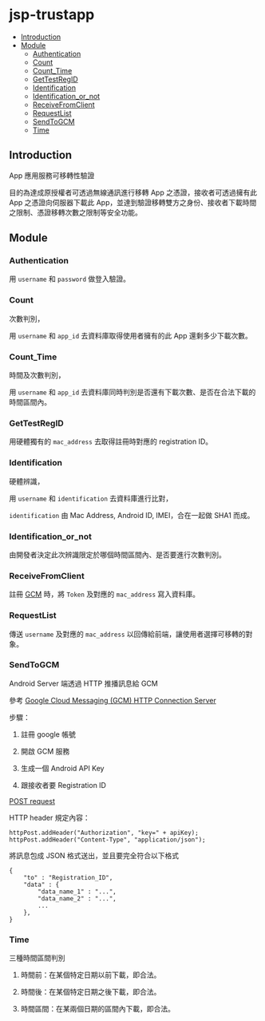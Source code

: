 # jsp-trustapp

* [Introduction](#introduction)
* [Module](#Module)
	* [Authentication](#Authentication)
	* [Count](#Count)
	* [Count_Time](#Count_Time)
	* [GetTestRegID](#GetTestRegID)
	* [Identification](#Identification)
	* [Identification_or_not](#Identification_or_not)
	* [ReceiveFromClient](#ReceiveFromClient)
	* [RequestList](#RequestList)
	* [SendToGCM](#SendToGCM)
	* [Time](#Time)

<h2 id = "introduction">Introduction</h2>

App 應用服務可移轉性驗證

目的為達成原授權者可透過無線通訊進行移轉 App 之憑證，接收者可透過擁有此 App 之憑證向伺服器下載此 App，並達到驗證移轉雙方之身份、接收者下載時間之限制、憑證移轉次數之限制等安全功能。

<h2 id = "Module">Module</h2>

<h3 id = "Authentication">Authentication</h3>

用 `username` 和 `password` 做登入驗證。

<h3 id = "Count">Count</h3>

次數判別，

用 `username` 和 `app_id` 去資料庫取得使用者擁有的此 App 還剩多少下載次數。

<h3 id = "Count_Time">Count_Time</h3>

時間及次數判別，

用 `username` 和 `app_id` 去資料庫同時判別是否還有下載次數、是否在合法下載的時間區間內。

<h3 id = "GetTestRegID">GetTestRegID</h3>

用硬體獨有的 `mac_address` 去取得註冊時對應的 registration ID。

<h3 id = "Identification">Identification</h3>

硬體辨識，

用 `username` 和 `identification` 去資料庫進行比對，

`identification` 由 Mac Address, Android ID, IMEI，合在一起做 SHA1 而成。

<h3 id = "Identification_or_not">Identification_or_not</h3>

由開發者決定此次辨識限定於哪個時間區間內、是否要進行次數判別。

<h3 id = "ReceiveFromClient">ReceiveFromClient</h3>

註冊 [GCM](https://developers.google.com/cloud-messaging/) 時，將 `Token` 及對應的 `mac_address` 寫入資料庫。

<h3 id = "RequestList">RequestList</h3>

傳送 `username` 及對應的 `mac_address` 以回傳給前端，讓使用者選擇可移轉的對象。

<h3 id = "SendToGCM">SendToGCM</h3>

Android Server 端透過 HTTP 推播訊息給 GCM

參考 [Google Cloud Messaging (GCM) HTTP Connection Server](https://developers.google.com/cloud-messaging/http#auth)

步驟：

1. 註冊 google 帳號

2. 開啟 GCM 服務

3. 生成一個 Android API Key

4. 跟接收者要 Registration ID

[POST request](https://gcm-http.googleapis.com/gcm/send)

HTTP header 規定內容：

```
httpPost.addHeader("Authorization", "key=" + apiKey);
httpPost.addHeader("Content-Type", "application/json");
```

將訊息包成 JSON 格式送出，並且要完全符合以下格式

```
{
    "to" : "Registration_ID",
    "data" : {
        "data_name_1" : "...",
        "data_name_2" : "...",
        ...
    },
}
```

<h3 id = "Time">Time</h3>

三種時間區間判別

1. 時間前：在某個特定日期以前下載，即合法。

2. 時間後：在某個特定日期之後下載，即合法。

3. 時間區間：在某兩個日期的區間內下載，即合法。
